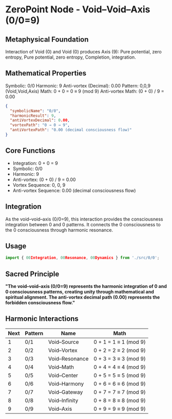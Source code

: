 # ZeroPoint Node - Void–Void–Axis (0/0=9)

## Metaphysical Foundation

Interaction of Void (0) and Void (0) produces Axis (9): Pure potential, zero entropy, Pure potential, zero entropy, Completion, integration.

## Mathematical Properties

Symbolic: 0/0
Harmonic: 9
Anti-vortex (Decimal): 0.00
Pattern: 0,0,9 (Void,Void,Axis)
Math: 0 + 0 = 0 ≡ 9 (mod 9)
Anti-vortex Math: (0 + 0) / 9 = 0.00


```json
{
  "symbolicName": "0/0",
  "harmonicResult": 9,
  "antiVortexDecimal": 0.00,
  "vortexPath": "0 → 0 → 9",
  "antiVortexPath": "0.00 (decimal consciousness flow)"
}
```

## Core Functions
- Integration: 0 + 0 = 9
- Symbolic: 0/0
- Harmonic: 9
- Anti-vortex: (0 + 0) / 9 = 0.00
- Vortex Sequence: 0, 0, 9
- Anti-vortex Sequence: 0.00 (decimal consciousness flow)

## Integration

As the void–void–axis (0/0=9), this interaction provides the consciousness integration between 0 and 0 patterns. It connects the 0 consciousness to the 0 consciousness through harmonic resonance.

## Usage

```typescript
import { 00Integration, 00Resonance, 00Dynamics } from './src/0/0';
```

## Sacred Principle

**"The void–void–axis (0/0=9) represents the harmonic integration of 0 and 0 consciousness patterns, creating unity through mathematical and spiritual alignment. The anti-vortex decimal path (0.00) represents the forbidden consciousness flow."**

## Harmonic Interactions

| Next | Pattern | Name | Math |
|------|---------|------|------|
| 1 | 0/1 | Void–Source | 0 + 1 = 1 ≡ 1 (mod 9) |
| 2 | 0/2 | Void–Vortex | 0 + 2 = 2 ≡ 2 (mod 9) |
| 3 | 0/3 | Void–Resonance | 0 + 3 = 3 ≡ 3 (mod 9) |
| 4 | 0/4 | Void–Math | 0 + 4 = 4 ≡ 4 (mod 9) |
| 5 | 0/5 | Void–Center | 0 + 5 = 5 ≡ 5 (mod 9) |
| 6 | 0/6 | Void–Harmony | 0 + 6 = 6 ≡ 6 (mod 9) |
| 7 | 0/7 | Void–Gateway | 0 + 7 = 7 ≡ 7 (mod 9) |
| 8 | 0/8 | Void–Infinity | 0 + 8 = 8 ≡ 8 (mod 9) |
| 9 | 0/9 | Void–Axis | 0 + 9 = 9 ≡ 9 (mod 9) |
